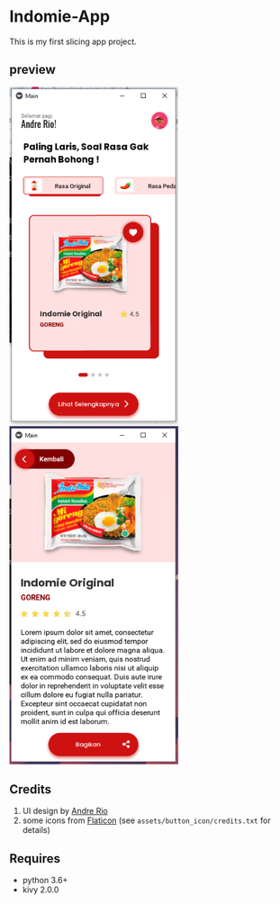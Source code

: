 # Indomie-App
This is my first slicing app project.
## preview
<img src="/preview/image.PNG" alt="drawing" width="300"/> <img src="/preview/image2.PNG" alt="drawing" width="300"/>
## Credits
1. UI design by [Andre Rio](https://github.com/andregans)
2. some icons from [Flaticon](https://www.flaticon.com/) (see `assets/button_icon/credits.txt` for details)
## Requires
- python 3.6+
- kivy 2.0.0

